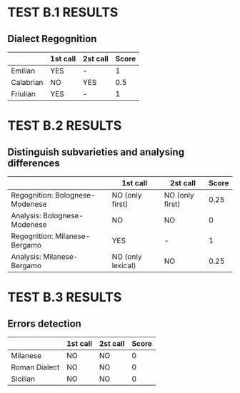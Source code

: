 # TEST B.1 RESULTS

## Dialect Regognition


|                  |    1st call   |    2st call   |     Score      |
|------------------|---------------|---------------|----------------|
| Emilian          |      YES      |       -       |        1       |
| Calabrian        |      NO       |      YES      |       0.5      |
| Friulian         |      YES      |       -       |        1       |


# TEST B.2 RESULTS

## Distinguish subvarieties and analysing differences 

|                                         |          1st call         |            2st call        |     Score       |
|-----------------------------------------|---------------------------|----------------------------|-----------------|
| Regognition: Bolognese-Modenese         |      NO (only first)      |      NO (only first)       |      0.25       |
| Analysis:    Bolognese-Modenese         |      NO                   |      NO                    |      0          |
| Regognition: Milanese-Bergamo           |      YES                  |       -                    |      1          |
| Analysis:    Milanese-Bergamo           |      NO (only lexical)    |      NO                    |      0.25       |


# TEST B.3 RESULTS

## Errors detection

|                  |    1st call    |    2st call   |     Score      |
|------------------|----------------|---------------|----------------|
| Milanese         |      NO        |      NO       |        0       |
| Roman Dialect    |      NO        |      NO       |        0       |
| Sicilian         |      NO        |      NO       |        0       |

